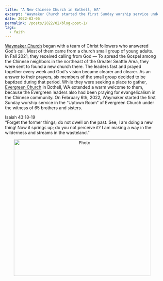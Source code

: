 ```yaml
---
title: "A New Chinese Church in Bothell, WA"
excerpt: "Waymaker Church started the first Sunday worship service under the witness of 65 brothers and sisters on February 6th, 2022."
date: 2022-02-06
permalink: /posts/2022/02/blog-post-1/
tags:
  - faith
---
```


<a href="https://waymaker.faith/">Waymaker Church</a> began with a team of Christ followers who answered God’s call. Most of them came from a church small group of young adults. In Fall 2021, they received calling from God — To spread the Gospel among the Chinese neighbors in the northeast of the Greater Seattle Area, they were sent to found a new church there. The leaders fast and prayed together every week and God's vision became clearer and clearer. As an answer to their prayers, six members of the small group decided to be baptized during that period. While they were seeking a place to gather, <a href="https://evergreenchurch.tv/">Evergreen Church</a> in Bothell, WA extended a warm welcome to them, because the Evergreen leaders also had been praying for evangelicalism in the Chinese community. On February 6th, 2022, Waymaker started the first Sunday worship service in the “Uptown Room” of Evergreen Church under the witness of 65 brothers and sisters.

Isaiah 43:18-19<br>
“Forget the former things; do not dwell on the past. See, I am doing a new thing! Now it springs up; do you not perceive it? I am making a way in the wilderness and streams in the wasteland.”

<p align="center">
  <img src="https://zhengthomastang.github.io/images/Waymaker_Church.jpg?raw=true" alt="Photo" style="width: 450px;"/> 
</p>
